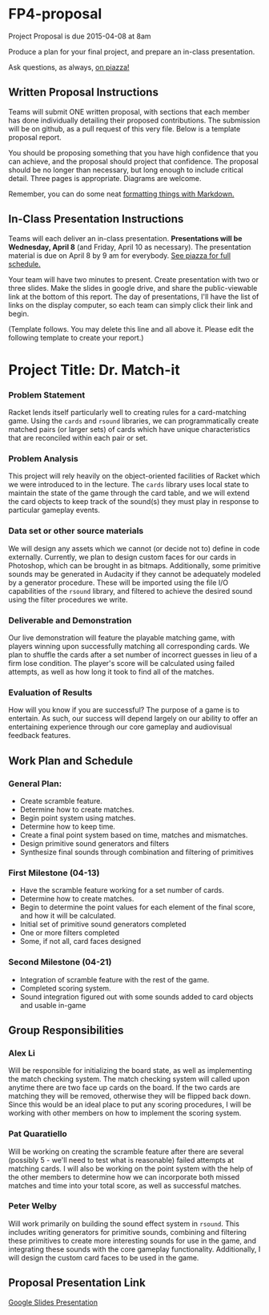 # FP4-proposal
Project Proposal is due 2015-04-08 at 8am

Produce a plan for your final project, and prepare an in-class presentation.

Ask questions, as always, [on piazza!][piazza]

## Written Proposal Instructions

Teams will submit ONE written proposal, with sections that each member has done individually detailing their proposed contributions. The submission will be on github, as a pull request of this very file. Below is a template proposal report.

You should be proposing something that you have high confidence that you can achieve, and the proposal should project that confidence.
The proposal should be no longer than necessary, but long enough to include critical detail. Three pages is appropriate. Diagrams are welcome.

Remember, you can do some neat [formatting things with Markdown.][markdown]

## In-Class Presentation Instructions
Teams will each deliver an in-class presentation. **Presentations will be Wednesday, April 8** (and Friday, April 10 as necessary). The presentation material is due on April 8 by 9 am for everybody. [See piazza for full schedule.][piazza]

Your team will have two minutes to present. Create presentation with two or three slides. Make the slides in google drive, and share the public-viewable link at the bottom of this report. The day of presentations, I'll have the list of links on the display computer, so each team can simply click their link and begin.

(Template follows. You may delete this line and all above it. Please edit the following template to create your report.)

# Project Title: Dr. Match-it
### Problem Statement
Racket lends itself particularly well to creating rules for a card-matching game. Using the `cards` and `rsound` libraries, we can programmatically create matched pairs (or larger sets) of cards which have unique characteristics that are reconciled within each pair or set.

### Problem Analysis
<!--
Explain what approaches from class you will bring to bear on the problem. Be explicit and succinct.
-->
This project will rely heavily on the object-oriented facilities of Racket which we were introduced to in the lecture. The `cards` library uses local state to maintain the state of the game through the card table, and we will extend the card objects to keep track of the sound(s) they must play in response to particular gameplay events.

### Data set or other source materials
<!--
If you will be working with existing data, where will you get those data from? (Dowload it from a website? access it in a database? create it in a simulation you will build....)

How will you convert that data into a form usable for your project?  

Do your homework here: if you are pulling data from somewhere, actually go download it and look at it. Explain in some detail what your plan is for accomplishing the necessary processing.

If you are using some other starting materails, explain what they are. Basically: anything you plan to use that isn't code.
-->
We will design any assets which we cannot (or decide not to) define in code externally. Currently, we plan to design custom faces for our cards in Photoshop, which can be brought in as bitmaps. Additionally, some primitive sounds may be generated in Audacity if they cannot be adequately modeled by a generator procedure. These will be imported using the file I/O capabilities of the `rsound` library, and filtered to achieve the desired sound using the filter procedures we write.

### Deliverable and Demonstration
Our live demonstration will feature the playable matching game, with players winning upon successfully matching all corresponding cards. We plan to shuffle the cards after a set number of incorrect guesses in lieu of a firm lose condition. The player's score will be calculated using failed attempts, as well as how long it took to find all of the matches.

### Evaluation of Results
How will you know if you are successful?
The purpose of a game is to entertain. As such, our success will depend largely on our ability to offer an entertaining experience through our core gameplay and audiovisual feedback features.

## Work Plan and Schedule
<!--
Explain how you will go from proposal to finished product. Write your general plan here.
There are three deliverable milestones to explicitly define, below. The nature of deliverables depend on your project, but may include things like processed data ready for import, core algorithms implemented, interface design prototyped, etc.

You will be expected to turn in code, documentation, and data (as appropriate) at each of these stages, so take care in writing concrete steps for your schedule.

In this general plan, and in the deliverables below.
-->
### General Plan:

* Create scramble feature.
* Determine how to create matches.
* Begin point system using matches.
* Determine how to keep time.
* Create a final point system based on time, matches and mismatches.
* Design primitive sound generators and filters
* Synthesize final sounds through combination and filtering of primitives

### First Milestone (04-13)
* Have the scramble feature working for a set number of cards.
* Determine how to create matches.
* Begin to determine the point values for each element of the final score, and how it will be calculated.
* Initial set of primitive sound generators completed
* One or more filters completed
* Some, if not all, card faces designed

### Second Milestone (04-21)
* Integration of scramble feature with the rest of the game.
* Completed scoring system.
* Sound integration figured out with some sounds added to card objects and usable in-game

## Group Responsibilities
<!--
Here each group member gets a section where they, as an individual, detail what they are responsible for in this project. Each group member writes their own Responsibility section. Include the milestones and final deliverable.
-->

### Alex Li
Will be responsible for initializing the board state, as well as implementing the match checking system. The match checking system will called upon anytime there are two face up cards on the board. If the two cards are matching they will be removed, otherwise they will be flipped back down. Since this would be an ideal place to put any scoring procedures, I will be working with other members on how to implement the scoring system.

### Pat Quaratiello
Will be working on creating the scramble feature after there are several (possibly 5 - we'll need to test what is reasonable) failed attempts at matching cards. I will also be working on the point system with the help of the other members to determine how we can incorporate both missed matches and time into your total score, as well as successful matches.

### Peter Welby
Will work primarily on building the sound effect system in `rsound`. This includes writing generators for primitive sounds, combining and filtering these primitives to create more interesting sounds for use in the game, and integrating these sounds with the core gameplay functionality. Additionally, I will design the custom card faces to be used in the game.

## Proposal Presentation Link
[Google Slides Presentation][presentation]

<!-- Links -->
[piazza]: https://piazza.com/class/i55is8xqqwhmr?cid=453
[markdown]: https://help.github.com/articles/markdown-basics/
[presentation]: https://docs.google.com/presentation/d/1RS-RpMVcs_PuakTo_GzXePOPTVv_1goc3mxZHn5pIWY/edit?usp=sharing
